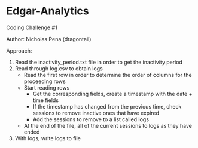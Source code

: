 # Edgar-Analytics
Coding Challenge #1

Author: Nicholas Pena (dragontail)

Approach:

1) Read the inactivity_period.txt file in order to get the inactivity period
2) Read through log.csv to obtain logs
	- Read the first row in order to determine the order of columns for the proceeding rows
	- Start reading rows
		- Get the corresponding fields, create a timestamp with the date + time fields
		- If the timestamp has changed from the previous time, check sessions to remove inactive ones that have expired
		- Add the sessions to remove to a list called logs
	- At the end of the file, all of the current sessions to logs as they have ended
3) With logs, write logs to file
